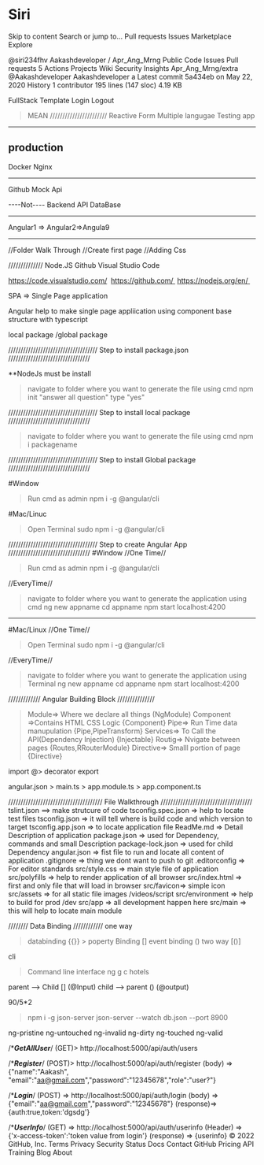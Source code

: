 # Siri
Skip to content
Search or jump to…
Pull requests
Issues
Marketplace
Explore
 
@siri234fhv 
Aakashdeveloper
/
Apr_Ang_Mrng
Public
Code
Issues
Pull requests
5
Actions
Projects
Wiki
Security
Insights
Apr_Ang_Mrng/extra
@Aakashdeveloper
Aakashdeveloper a
Latest commit 5a434eb on May 22, 2020
 History
 1 contributor
195 lines (147 sloc)  4.19 KB


FullStack
Template
Login Logout
> MEAN
///////////////////////
Reactive Form
Multiple langugae
Testing app
-----------------------
production
--------------
Docker
Nginx

-----------
Github
Mock Api

----Not----
Backend API
DataBase


----------
Angular1 => Angular2=>Angula9

----------
//Folder Walk Through
//Create first page
//Adding Css

//////////////
Node.JS 
Github
Visual Studio Code

https://code.visualstudio.com/
 https://github.com/ 
https://nodejs.org/en/ 


SPA => Single Page application


Angular help to make single page appliication
using component base structure with typescript


local package /global package

////////////////////////////////////
Step to install package.json
/////////////////////////////////

**NodeJs must be install
> navigate to folder where you want to generate the file using cmd
> npm init
> "answer all question"
> type "yes"


////////////////////////////////////
Step to install local package
/////////////////////////////////
> navigate to folder where you want to generate the file using cmd
> npm i packagename


////////////////////////////////////
Step to install Global package
/////////////////////////////////

#Window
> Run cmd as admin
> npm i -g @angular/cli


#Mac/Linuc
> Open Terminal
> sudo npm i -g @angular/cli

////////////////////////////////////
Step to create Angular App
/////////////////////////////////
#Window
//One Time//
> Run cmd as admin
> npm i -g @angular/cli

//EveryTime//
>navigate to folder where you want to generate the application using cmd
>ng new appname
>cd appname
>npm start
>localhost:4200

-----------------------------------
#Mac/Linux
//One Time//
> Open Terminal
> sudo npm i -g @angular/cli

//EveryTime//
>navigate to folder where you want to generate the application using Terminal
>ng new appname
>cd appname
>npm start
>localhost:4200


/////////////
Angular Building Block
///////////////

>Module=> Where we declare all things   (NgModule)
>Component =>Contains HTML CSS Logic    {Component}
>Pipe=> Run Time data manupulation       {Pipe,PipeTransform}
>Services=> To Call the API(Dependency Injection) {Injectable}
>Routig=> Nvigate between pages           {Routes,RRouterModule}
>Directive=> Smalll portion of page        {Directive}
  

import
@> decorator
export

angular.json > main.ts > app.module.ts > app.component.ts

//////////////////////////////////////
   File Walkthrough
/////////////////////////////////////
tslint.json ==> make strutcure of code
tsconfig.spec.json => help to locate test files
tsconfig.json => it will tell where is build code and which version to target
tsconfig.app.json => to locate application file
ReadMe.md => Detail Description of application
package.json => used for Dependency, commands and small Description
package-lock.json => used for child Dependency
angular.json => fist file to run and locate all content of application
.gitignore => thing we dont want to push to git
.editorconfig => For editor standards
src/style.css => main style file of application
src/polyfills => help to render application of all browser
src/index.html => first and only file that  will load  in browser
src/favicon=> simple icon
src/assets => for all static file images /videos/script
src/environment => help to build for prod /dev 
src/app => all development happen here
src/main => this will help to locate main module

////////
Data Binding
////////////
one way
> databinding  {{}} > 
> poperty Binding []
> event binding ()
two way  [()]


cli
>Command line interface
>ng g c hotels


parent --> Child [] (@Input)
child --> parent () (@output)

90/5*2

> npm i -g json-server 
> json-server --watch db.json --port 8900


ng-pristine   ng-untouched  ng-invalid
ng-dirty      ng-touched    ng-valid

/******GetAllUser*****/
(GET)> http://localhost:5000/api/auth/users

/******Register*****/
(POST)> http://localhost:5000/api/auth/register
(body) => {"name":"Aakash", "email":"aa@gmail.com","password":"12345678","role":"user?"}


/******Login*****/
(POST) => http://localhost:5000/api/auth/login
(body)  => {"email":"aa@gmail.com","password":"12345678"}
(response)=> {auth:true,token:'dgsdg'}

/******UserInfo*****/
(GET) => http://localhost:5000/api/auth/userinfo
(Header) => {'x-access-token':'token value from login'}
(response) => {userinfo}
© 2022 GitHub, Inc.
Terms
Privacy
Security
Status
Docs
Contact GitHub
Pricing
API
Training
Blog
About
